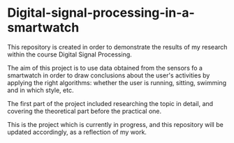 # Digital-signal-processing-in-a-smartwatch

This repository is created in order to demonstrate the results of my research within the course Digital Signal Processing. 

The aim of this project is to use data obtained from the sensors fo a smartwatch in order to draw conclusions about the user's activities by applying the right algorithms: whether the user is running, sitting, swimming and in which style, etc. 

The first part of the project included researching the topic in detail, and covering the theoretical part before the practical one.

This is the project which is currently in progress, and this repository will be updated accordingly, as a reflection of my work. 
